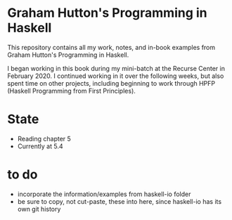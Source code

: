 # Graham Hutton's Programming in Haskell

This repository contains all my work, notes, and in-book examples from Graham Hutton's Programming in Haskell.

I began working in this book during my mini-batch at the Recurse Center in February 2020. I continued working in it over the following weeks, but also spent time on other projects, including beginning to work through HPFP (Haskell Programming from First Principles).

# State
- Reading chapter 5
- Currently at 5.4

# to do
- incorporate the information/examples from haskell-io folder
- be sure to copy, not cut-paste, these into here, since haskell-io has its own git history
